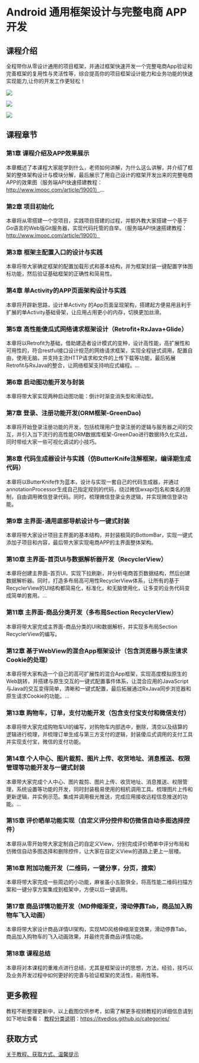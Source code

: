 # Android 通用框架设计与完整电商 APP开发

## 课程介绍

全程带你从零设计通用的项目框架，并通过框架快速开发一个完整电商App验证和完善框架的复用性与灵活性等，综合提高你的项目框架设计能力和业务功能的快速实现能力,让你的开发工作更轻松！

![](img/Android通用框架设计与完整电商1.png)

![](img/Android通用框架设计与完整电商2.png)

![](img/Android通用框架设计与完整电商3.png)

## 课程章节

### 第1章 课程介绍及APP效果展示

本章概述了本课程大家能学到什么，老师如何讲解，为什么这么讲解，并介绍了框架的整体架构设计与模块分解，最后展示了用自己设计的框架开发出来的完整电商APP的效果图（服务端API快速搭建教程：http://www.imooc.com/article/19001）...

### 第2章 项目初始化

本章将从零搭建一个空项目，实践项目搭建的过程，并额外教大家搭建一个基于Go语言的Web版Git服务器，实现代码托管的自举。（服务端API快速搭建教程：http://www.imooc.com/article/19001）

### 第3章 框架主配置入口的设计与实践

本章将带大家确定框架的配置加载形式和基本结构，并为框架封装一键配置字体图标功能，然后验证基础框架的正确性和简易性。

### 第4章 单Activity的APP页面架构设计与实践

本章将开辟新思路，设计单Activity 的App页面呈现架构，搭建起方便易用且利于扩展的单Activity基础骨架，让应用占用更小的内存，切换更加丝滑。

### 第5章 高性能傻瓜式网络请求框架设计（Retrofit+RxJava+Glide）

本章将以Retrofit为基础，借助建造者设计模式的变种，设计高性能，高扩展性和可用性的，符合restful接口设计规范的网络请求框架，实现全程链式调用，配置自由，使用无脑，并支持主流HTTP请求和文件的上传下载等功能，最后拓展Retrofit与RxJava的整合，让网络框架支持响应式编程。...

### 第6章 启动图功能开发与封装

本章将带大家实现两种启动图功能：倒计时渐变消失型和滑动型。

### 第7章 登录、注册功能开发(ORM框架-GreenDao)

本章将开始登录注册功能的开发，包括梳理用户登录注册的逻辑与服务器之间的交互，并引入当下流行的高性能ORM数据库框架-GreenDao进行数据持久化实战，同时带给大家一些可视化调试的小技巧。

### 第8章 代码生成器设计与实践（仿ButterKnife注解框架，编译期生成代码）

本章将以ButterKnife作为蓝本，设计与实现一套自己的代码生成器，并通过annotationProcessor生成自己指定规则的代码，绕过微信wxapi包名和类名的限制，自由调用微信登录代码。同时，梳理微信登录业务逻辑，并实现微信登录功能。

### 第9章 主界面-通用底部导航设计与一键式封装

本章将带大家设计项目主界面的基本结构，并封装极简的BottomBar，实现一键式添加子项目和内容，最后带大家实现电商APP的主界面整体架构。

### 第10章 主界面-首页UI与数据解析器开发（RecyclerView）

本章将创建主界面-首页UI，实现下拉刷新，并分析电商首页数据结构，然后创建数据解析器。同时，打造多布局高可用性RecyclerView体系，让所有的基于RecyclerView的UI结构都简易化，标准化，和无脑使用化，让多变的业务代码变成简单的套用。...

### 第11章 主界面-商品分类开发（多布局Section RecyclerView）

本章将带大家完成主界面-商品分类的UI和数据解析，并实现多布局Section RecyclerView的编写。

### 第12章 基于WebView的混合App框架设计（包含浏览器与原生请求Cookie的处理）

本章将带大家构造一个自己的高可扩展性的混合App框架，实现高度模拟原生的Web跳转，并搭建与原生交互的一键式配置事件体系，让混合应用的JavaScript与Java的交互变得简单，清晰和一键式配置，最后拓展通过RxJava同步浏览器和原生请求Cookie的功能。...

### 第13章 购物车，订单，支付功能开发（包含支付宝支付和微信支付）

本章将带大家完成购物车UI的编写，对购物车内部选中，删除，清空以及结算的逻辑进行梳理，并梳理订单生成与第三方支付的逻辑，封装傻瓜式调用的支付工具并实现支付宝，微信的支付功能。

### 第14章 个人中心、图片裁剪、图片上传、收货地址、消息推送、权限管理等功能开发与一键式封装

本章带大家完成个人中心、图片裁剪、图片上传、收货地址、消息推送、权限管理，系统设置等功能的开发，同时封装极易使用的相机调用工具。梳理图片上传和更新逻辑，并实例示范。集成并调用极光推送，完成应用接收远程信息推送的功能。...

### 第15章 评价晒单功能实现（自定义评分控件和仿微信自动多图选择控件）

本章将从零开始带大家定制自己的自定义View，分别完成评价晒单中评分布局和仿微信自动多图选择和删除控件，让大家在自定义View的道路上更上一层楼。

### 第16章 附加功能开发（二维码，一键分享，分页，搜索）

本章将带大家完成一些周边的小功能，麻雀虽小五脏俱全，将高性能二维码扫描方案和一键分享方案集成到框架中，方便以后一键调用。

### 第17章 商品详情功能开发（MD伸缩渐变，滑动停靠Tab，商品加入购物车飞入动画）

本章将带大家设计商品详情UI架构，实现MD风格伸缩渐变效果，滑动停靠Tab，商品加入购物车的飞入动画效果，并最终完善商品详情功能。

### 第18章 课程总结

本章将对本课程的重难点进行总结，尤其是框架设计的思想，方法，经验，技巧以及业务开发过程中如何更好的完善与验证框架的灵活性，易用性等。

## 更多教程

教程不断整理更新中，以上截图仅供参考，如需了解更多视频教程的详细信息请到如下地址查看：
[教程分类说明](https://itvedios.github.io/categories/)：<https://itvedios.github.io/categories/>

## 获取方式

[关于教程、获取方式、温馨提示](https://itvedios.github.io/about/)
